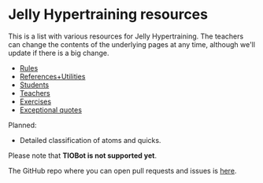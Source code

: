 # Jelly Hypertraining resources

This is a list with various resources for Jelly Hypertraining. The teachers can change the contents of the underlying pages at any time, although we'll update if there is a big change.

+ [Rules](rules.md)
+ [References+Utilities](help-stuff.md)
+ [Students](students.md)
+ [Teachers](teachers.md)
+ [Exercises](challenges.md)
+ [Exceptional quotes](quotes.md)

Planned:

+ Detailed classification of atoms and quicks.

Please note that **TIOBot is not supported yet**.

The GitHub repo where you can open pull requests and issues is [here](https://github.com/GolfingSuccess/jelly-hypertraining).

